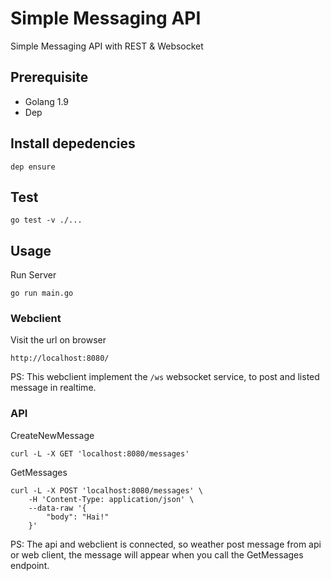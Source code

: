 # Simple Messaging API

Simple Messaging API with REST & Websocket

## Prerequisite

- Golang 1.9
- Dep

## Install depedencies

```
dep ensure
```

## Test

```
go test -v ./...
```

## Usage

Run Server

```
go run main.go
```

### Webclient

Visit the url on browser

```
http://localhost:8080/
```

PS: This webclient implement the `/ws` websocket service, to post and listed message in realtime.

### API

CreateNewMessage

```
curl -L -X GET 'localhost:8080/messages'
```

GetMessages

```
curl -L -X POST 'localhost:8080/messages' \
	-H 'Content-Type: application/json' \
	--data-raw '{
		"body": "Hai!"
	}'
```

PS: The api and webclient is connected, so weather post message from api or web client, the message will appear when you call the GetMessages endpoint.
